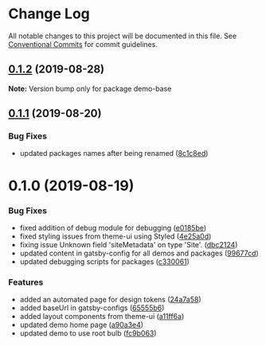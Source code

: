# Change Log

All notable changes to this project will be documented in this file.
See [Conventional Commits](https://conventionalcommits.org) for commit guidelines.

## [0.1.2](https://github.com/sonapraneeth-a/gatsby-dev-themes/compare/demo-base@0.1.1...demo-base@0.1.2) (2019-08-28)

**Note:** Version bump only for package demo-base

## [0.1.1](https://github.com/sonapraneeth-a/gatsby-dev-themes/compare/demo-base@0.1.0...demo-base@0.1.1) (2019-08-20)

### Bug Fixes

- updated packages names after being renamed ([8c1c8ed](https://github.com/sonapraneeth-a/gatsby-dev-themes/commit/8c1c8ed))

# 0.1.0 (2019-08-19)

### Bug Fixes

- fixed addition of debug module for debugging ([e0185be](https://github.com/sonapraneeth-a/gatsby-dev-themes/commit/e0185be))
- fixed styling issues from theme-ui using Styled ([4e25a0d](https://github.com/sonapraneeth-a/gatsby-dev-themes/commit/4e25a0d))
- fixing issue Unknown field 'siteMetadata' on type 'Site'. ([dbc2124](https://github.com/sonapraneeth-a/gatsby-dev-themes/commit/dbc2124))
- updated content in gatsby-config for all demos and packages ([99677cd](https://github.com/sonapraneeth-a/gatsby-dev-themes/commit/99677cd))
- updated debugging scripts for packages ([c330061](https://github.com/sonapraneeth-a/gatsby-dev-themes/commit/c330061))

### Features

- added an automated page for design tokens ([24a7a58](https://github.com/sonapraneeth-a/gatsby-dev-themes/commit/24a7a58))
- added baseUrl in gatsby-configs ([65555b6](https://github.com/sonapraneeth-a/gatsby-dev-themes/commit/65555b6))
- added layout components from theme-ui ([a11ff6a](https://github.com/sonapraneeth-a/gatsby-dev-themes/commit/a11ff6a))
- updated demo home page ([a90a3e4](https://github.com/sonapraneeth-a/gatsby-dev-themes/commit/a90a3e4))
- updated demo to use root bulb ([fc9b063](https://github.com/sonapraneeth-a/gatsby-dev-themes/commit/fc9b063))
